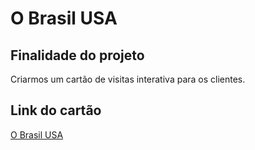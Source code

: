 # O Brasil USA
## Finalidade do projeto
Criarmos um cartão de visitas interativa para os clientes.

## Link do cartão
[O Brasil USA](https://obrasilusa.com/cartao)
